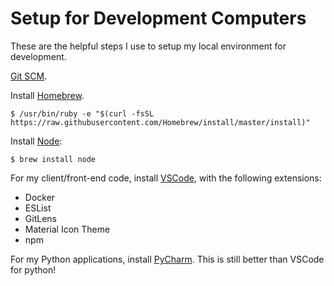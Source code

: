 # Setup for Development Computers

These are the helpful steps I use to setup my local environment for development.

[Git SCM](https://git-scm.com).

Install [Homebrew](https://brew.sh).

    $ /usr/bin/ruby -e "$(curl -fsSL https://raw.githubusercontent.com/Homebrew/install/master/install)"

Install [Node](https://nodejs.org/en/):

    $ brew install node
    
For my client/front-end code, install [VSCode](https://code.visualstudio.com), with the following extensions:

- Docker
- ESList
- GitLens
- Material Icon Theme
- npm

For my Python applications, install [PyCharm](https://www.jetbrains.com/pycharm/). This is still better than VSCode for python!
